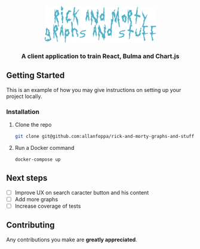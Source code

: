 <!-- PROJECT LOGO -->
<div align="center" style="margin-top: 24px">
  <img src="./src/assets/images/logo.png" alt="Logo" />
  <h3 align="center">A client application to train React, Bulma and Chart.js</h3>
</div>

<!-- GETTING STARTED -->
## Getting Started

This is an example of how you may give instructions on setting up your project locally.

### Installation

1. Clone the repo
   ```sh
   git clone git@github.com:allanfoppa/rick-and-morty-graphs-and-stuff.git
   ```

2. Run a Docker command
   ```sh
   docker-compose up
   ```

## Next steps

- [ ] Improve UX on search caracter button and his content
- [ ] Add more graphs
- [ ] Increase coverage of tests

## Contributing

Any contributions you make are **greatly appreciated**.

